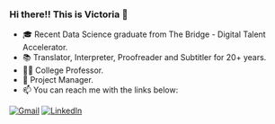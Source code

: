 ### Hi there!! This is Victoria 👋

- 🎓 Recent Data Science graduate from The Bridge - Digital Talent Accelerator.
- 📚 Translator, Interpreter, Proofreader and Subtitler for 20+ years.
- 👩‍🏫 College Professor.
- 📁 Project Manager.
- :mailbox: You can reach me with the links below:

[![Gmail](https://img.shields.io/badge/-GMAIL-D14836?style=for-the-badge&logo=gmail&logoColor=white)](mailto:visuarezsantana@gmail.com)
[![LinkedIn](https://img.shields.io/badge/-LINKEDIN-0077B5?style=for-the-badge&logo=linkedin&logoColor=white)](https://www.linkedin.com/in/suarezvictoria/)
